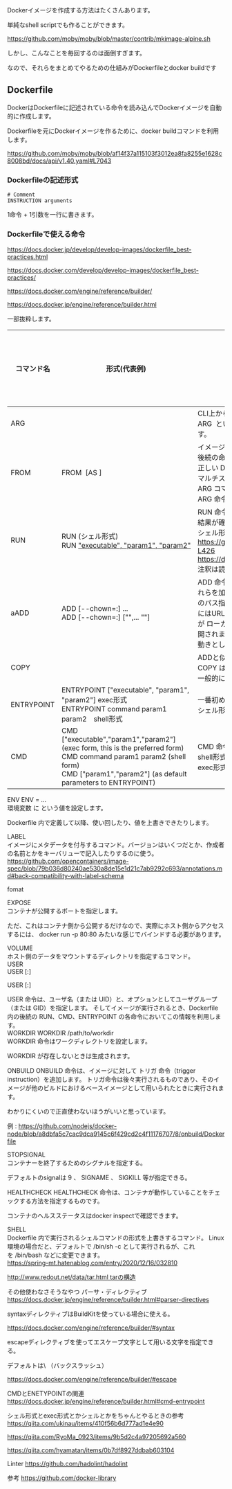 Dockerイメージを作成する方法はたくさんあります。

単純なshell scriptでも作ることができます。

https://github.com/moby/moby/blob/master/contrib/mkimage-alpine.sh

しかし、こんなことを毎回するのは面倒すぎます。

なので、それらをまとめてやるための仕組みがDockerfileとdocker buildです

## Dockerfile
DockerはDockerfileに記述されている命令を読み込んでDockerイメージを自動的に作成します。

Dockerfileを元にDockerイメージを作るために、docker buildコマンドを利用します。

https://github.com/moby/moby/blob/af14f37a115103f3012ea8fa8255e1628c8008bd/docs/api/v1.40.yaml#L7043

### Dockerfileの記述形式

```
# Comment
INSTRUCTION arguments
```

1命令 + 1引数を一行に書きます。

### Dockerfileで使える命令
https://docs.docker.jp/develop/develop-images/dockerfile_best-practices.html

https://docs.docker.com/develop/develop-images/dockerfile_best-practices/

https://docs.docker.com/engine/reference/builder/

https://docs.docker.jp/engine/reference/builder.html

一部抜粋します。

コマンド名 |形式(代表例) | 詳細 | レイヤーの作成 | 参考
-|-|-|-|-
ARG | | CLI上から引数を代入するキーを指定します。<br>ARG <key> といった感じに書いておいて、 --build-arg <key>=<value> オプションで代入することで、 Dockerfile 内で値は使い回しすることができます。 | x |
FROM | FROM <image> [AS <name>] | イメージビルドのための処理ステージを初期化し、ベース・イメージ(Dockerfile 内で親イメージを持たないもの)を設定します。<br>後続の命令がこれに続きます。<br>正しい Dockerfile は FROM 命令から始める必要があります。<br>マルチステージビルドを行う場合は複数回記述することになります。<br>ARG コマンドは唯一 FROM の前に来ていいコマンドとなります。<br>ARG 命令によって宣言された変数すべてを参照できます。| o |	
RUN | RUN <command>(シェル形式) <br> RUN ["executable", "param1", "param2"](exec形式) | RUN 命令は、現在のイメージの最上位の最新レイヤーにおいて、あらゆるコマンドを実行し、処理結果を確定します。<br>結果が確定したイメージは、Dockerfileの次のステップにおいて利用されていきます。<br>シェル形式はデフォルトで Linux なら /bin/sh -c<br>https://github.com/moby/moby/blob/46cdcd206c56172b95ba5c77b827a722dab426c5/builder/dockerfile/internals.go#L419-L426<br>https://docs.docker.com/engine/reference/builder/#run<br>注釈は読んでおく| o | これは命令に対するargument( コマンド文字列 )がkeyでキャッシュされます。<br>なので、キャッシュを破棄する場合はRUNより前でキャッシュを破棄する命令を書くか、--no-cacheフラグを使う
aADD | ADD [--chown=<user>:<group>] <src>... <dest> <br> ADD [--chown=<user>:<group>] ["<src>",... "<dest>"] | ADD 命令は <src> に示されるファイル、ディレクトリ、リモートファイル URL をコピーして、イメージ内のファイルシステム上のパス <dest> にこれらを加えます。<br> <src> のパス指定は、ビルド コンテキスト内で有効なパスとします(../とか使えない)<br> <src>にはURLも指定できます。<br> <src> が ローカル にある tar アーカイブであって、認識できるフォーマット（gzip、bzip2、xz）である場合、1 つのディレクトリ配下に展開されます。 リモート URL の場合は展開 されません 。 ディレクトリのコピーあるいは展開の仕方は tar -x と同等<br> 動きとしては tar -x と同じ。| o |	キャッシュはsrcのファイル群のchecksum<br>個々のファイルについてチェックサムが計算されます(ファイルの最終更新時刻、最終アクセス時刻は考慮されない) キャッシュを探す際に、このチェックサムと既存イメージのチェックサムが比較されます。 <br>たとえばファイル内容やメタデータが変わっていれば、キャッシュは無効になります。
COPY | | ADDと似ていますが、URLの指定や、自動的な展開などはしないコマンドになります。<br>COPY は単に、基本的なコピー機能を使ってローカルファイルをコンテナにコピーするだけです。<br>一般的にはADDよりCOPYを優先して使ってください。(わかりやすさ) | o | ADDと同じ
ENTRYPOINT | ENTRYPOINT ["executable", "param1", "param2"] exec形式 <br> ENTRYPOINT command param1 param2　shell形式 | 一番初めに実行すべきコマンドのオプション定義です。<br>シェル形式ではCMD や docker run におけるコマンドライン引数は無視します。| x |CMD と ENTRYPOINT の関連について<br>https://docs.docker.jp/engine/reference/builder.html#cmd-entrypoint
CMD |	CMD ["executable","param1","param2"] (exec form, this is the preferred form) <br>CMD command param1 param2 (shell form) <br>CMD ["param1","param2"] (as default parameters to ENTRYPOINT) | CMD 命令の主目的は、コンテナの実行時のデフォルト処理を設定することです。<br>shell形式、exec形式で定義するとイメージが起動されたときに実行するコマンドの指定となります・<br>exec形式が推奨です。 | x | 
	
ENV	ENV <key>=<value> ...	
環境変数 <key> に <value> という値を設定します。

Dockerfile 内で定義して以降、使い回したり、値を上書きできたりします。

	
LABEL	
イメージにメタデータを付与するコマンド。バージョンはいくつだとか、作成者の名前とかをキーバリューで記入したりするのに使う。		
https://github.com/opencontainers/image-spec/blob/79b036d80240ae530a8de15e1d21c7ab9292c693/annotations.md#back-compatibility-with-label-schema

fomat

EXPOSE	
コンテナが公開するポートを指定します。

ただ、これはコンテナ側から公開するだけなので、実際にホスト側からアクセスするには、 docker run -p 80:80 みたいな感じでバインドする必要があります。

	
VOLUME	
ホスト側のデータをマウントするディレクトリを指定するコマンド。		
USER	
USER <user>[:<group>]

USER <UID>[:<GID>]

USER 命令は、ユーザ名（または UID）と、オプションとしてユーザグループ（または GID）を指定します。 そしてイメージが実行されるとき、Dockerfile 内の後続の RUN、CMD、ENTRYPOINT の各命令においてこの情報を利用します。		
WORKDIR	WORKDIR /path/to/workdir	
WORKDIR 命令はワークディレクトリを設定します。

WORKDIR が存在しないときは生成されます。



	
ONBUILD	
ONBUILD 命令は、イメージに対して トリガ 命令（trigger instruction）を追加します。 トリガ命令は後々実行されるものであり、そのイメージが他のビルドにおけるベースイメージとして用いられたときに実行されます。

	
わかりにくいので正直使わないほうがいいと思っています。

例 : https://github.com/nodejs/docker-node/blob/a8dbfa5c7cac9dca9145c6f429cd2c4f11176707/8/onbuild/Dockerfile

STOPSIGNAL	
コンテナーを終了するためのシグナルを指定する。

デフォルトのsignalは 9 、 SIGNAME 、 SIGKILL 等が指定できる。

	
HEALTHCHECK	
HEALTHCHECK 命令は、コンテナが動作していることをチェックする方法を指定するものです。

コンテナのヘルスステータスはdocker inspectで確認できます。

	
SHELL	
Dockerfile 内で実行されるシェルコマンドの形式を上書きするコマンド。 Linux 環境の場合だと、デフォルトで /bin/sh -c として実行されるが、これを /bin/bash などに変更できます。		
https://spring-mt.hatenablog.com/entry/2020/12/16/032810

http://www.redout.net/data/tar.html tarの構造

その他使わなさそうなやつ
パーサ・ディレクティブ
https://docs.docker.jp/engine/reference/builder.html#parser-directives

syntaxディレクティブはBuildKitを使っている場合に使える。

https://docs.docker.com/engine/reference/builder/#syntax

escapeディレクティブを使ってエスケープ文字として用いる文字を指定できる。

デフォルトは\ （バックスラッシュ）

https://docs.docker.com/engine/reference/builder/#escape



CMDとENETYPOINTの関連
https://docs.docker.jp/engine/reference/builder.html#cmd-entrypoint

シェル形式とexec形式とかシェルとかをちゃんとやるときの参考
https://qiita.com/ukinau/items/410f56b6d777ad1e4e90

https://qiita.com/RyoMa_0923/items/9b5d2c4a97205692a560

https://qiita.com/hyamatan/items/0b7df8927ddbab603104

Linter
https://github.com/hadolint/hadolint

参考
https://github.com/docker-library



